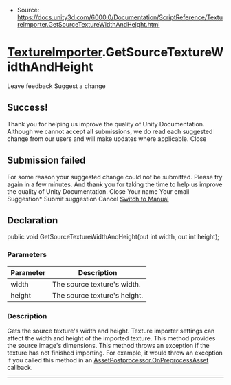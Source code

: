 * Source: https://docs.unity3d.com/6000.0/Documentation/ScriptReference/TextureImporter.GetSourceTextureWidthAndHeight.html

#  [TextureImporter](https://docs.unity3d.com/6000.0/Documentation/ScriptReference/TextureImporter.html).GetSourceTextureWidthAndHeight
Leave feedback
Suggest a change
## Success!
Thank you for helping us improve the quality of Unity Documentation. Although we cannot accept all submissions, we do read each suggested change from our users and will make updates where applicable.
Close
## Submission failed
For some reason your suggested change could not be submitted. Please <a>try again</a> in a few minutes. And thank you for taking the time to help us improve the quality of Unity Documentation.
Close
Your name Your email Suggestion* Submit suggestion
Cancel
[Switch to Manual](https://docs.unity3d.com/6000.0/Documentation/Manual/class-TextureImporter.html "Go to TextureImporter Component in the Manual")
## Declaration
public void GetSourceTextureWidthAndHeight(out int width, out int height); 
### Parameters
Parameter | Description  
---|---  
width | The source texture's width.  
height | The source texture's height.  
### Description
Gets the source texture's width and height.
Texture importer settings can affect the width and height of the imported texture. This method provides the source image's dimensions. This method throws an exception if the texture has not finished importing. For example, it would throw an exception if you called this method in an [AssetPostprocessor.OnPreprocessAsset](https://docs.unity3d.com/6000.0/Documentation/ScriptReference/AssetPostprocessor.OnPreprocessAsset.html) callback. 
* * *
